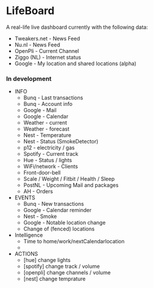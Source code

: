 # LifeBoard
A real-life live dashboard currently with the following data:

 - Tweakers.net - News Feed
 - Nu.nl        - News Feed
 - OpenPli      - Current Channel 
 - Ziggo (NL)   - Internet status
 - Google       - My location and shared locations (alpha)
 
 ### In development
 
 - INFO
     - Bunq - Last transactions
     - Bunq - Account info
     - Google - Mail
     - Google - Calendar
     - Weather - current
     - Weather - forecast
     - Nest - Temperature
     - Nest - Status (SmokeDetector)
     - p12 - electricity / gas
     - Spotify - Current track
     - Hue - Status / lights
     - WiFi/network - Clients
     - Front-door-bell
     - Scale / Weight / Fitbit / Health / Sleep
     - PostNL - Upcoming Mail and packages
     - AH - Orders
 - EVENTS
    - Bunq - New transactions
    - Google - Calendar reminder
    - Nest - Smoke
    - Google - Notable location change
    - Change of (fenced) locations
 - Intelligence
    - Time to home/work/nextCalendarlocation
    - 
 - ACTIONS
    - [hue] change lights
    - [spotify] change track / volume
    - [openpli] change channels / volume
    - [nest] change temprature